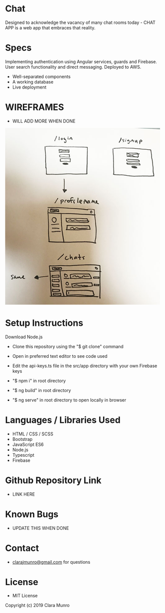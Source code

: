 # Chat

Designed to acknowledge the vacancy of many chat rooms today - CHAT APP is a web app that embraces that reality.

# Specs

Implementing authentication using Angular services, guards and Firebase. User search functionality and direct messaging. Deployed to AWS.

* Well-separated components
* A working database
* Live deployment

# WIREFRAMES
* WILL ADD MORE WHEN DONE

![Screenshot](/wireframe-images/small-wf.jpg)

# Setup Instructions

Download Node.js

* Clone this repository using the "$ git clone" command
* Open in preferred text editor to see code used
* Edit the api-keys.ts file in the src/app directory with your own Firebase keys

*  "$ npm i" in root directory
*  "$ ng build" in root directory
*  "$ ng serve" in root directory to open locally in browser

# Languages / Libraries Used
* HTML / CSS / SCSS
* Bootstrap
* JavaScript ES6
* Node.js
* Typescript
* Firebase

# Github Repository Link
* LINK HERE

# Known Bugs
* UPDATE THIS WHEN DONE

# Contact
* clarajmunro@gmail.com for questions

# License
* MIT License

Copyright (c) 2019 Clara Munro
